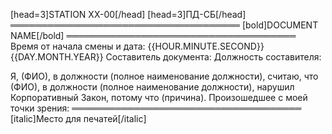 [head=3]STATION XX-00[/head]
[head=3]ПД-СБ[/head]
═════════════════════════════════════
[bold]DOCUMENT NAME[/bold]
═════════════════════════════════════
Время от начала смены и дата: {{HOUR.MINUTE.SECOND}} {{DAY.MONTH.YEAR}}
Составитель документа:
Должность составителя:

Я, (ФИО), в должности (полное наименование должности), считаю, что (ФИО), в должности (полное наименование должности), нарушил Корпоративный Закон, потому что (причина).
Произошедшее с моей точки зрения:
═════════════════════════════════════
[italic]Место для печатей[/italic]
